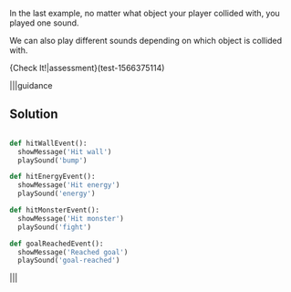 In the last example, no matter what object your player collided with, you played one sound.

We can also play different sounds depending on which object is collided with.

{Check It!|assessment}(test-1566375114)

|||guidance

## Solution
```python

def hitWallEvent():
  showMessage('Hit wall')
  playSound('bump')

def hitEnergyEvent():
  showMessage('Hit energy')
  playSound('energy')

def hitMonsterEvent():
  showMessage('Hit monster')
  playSound('fight')

def goalReachedEvent():
  showMessage('Reached goal')
  playSound('goal-reached')

```
|||
